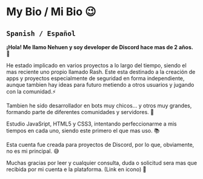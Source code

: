 # My Bio / Mi Bio 😉
## `Spanish / Español`
__¡Hola! Me llamo Nehuen y soy developer de Discord hace mas de 2 años.__ 🤖

He estado implicado en varios proyectos a lo largo del tiempo, siendo el mas reciente uno propio llamado Rash. Este esta destinado a la creación de apps y proyectos especialmente de seguridad en forma independiente, aunque tambien hay ideas para futuro metiendo a otros usuarios y jugando con la comunidad.⚡

Tambien he sido desarrollador en bots muy chicos... y otros muy grandes, formando parte de diferentes comunidades y servidores. 🚀

Estudio JavaSript, HTML5 y CSS3, intentando perfeccionarme a mis tiempos en cada uno, siendo este primero el que mas uso. 📚

Esta cuenta fue creada para proyectos de Discord, por lo que, obviamente, no es mi principal. 😅

Muchas gracias por leer y cualquier consulta, duda o solicitud sera mas que recibida por mi cuenta e la plataforma. (Link en icono) 🧩



